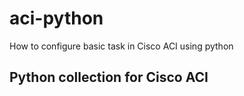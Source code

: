 # aci-python
How to configure basic task in Cisco ACI using python

## Python collection for Cisco ACI ###
